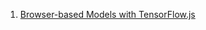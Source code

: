 1. [Browser-based Models with TensorFlow.js](https://www.coursera.org/learn/browser-based-models-tensorflow)

